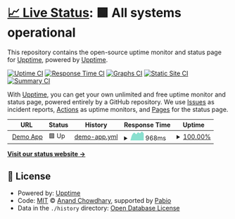 # [📈 Live Status](https://upptime.github.io/upptime): <!--live status--> **🟩 All systems operational**

This repository contains the open-source uptime monitor and status page for [Upptime](https://upptime.js.org), powered by [Upptime](https://github.com/upptime/upptime).

[![Uptime CI](https://github.com/cruxoio/status/workflows/Uptime%20CI/badge.svg)](https://github.com/cruxoio/status/actions?query=workflow%3A%22Uptime+CI%22)
[![Response Time CI](https://github.com/cruxoio/status/workflows/Response%20Time%20CI/badge.svg)](https://github.com/cruxoio/status/actions?query=workflow%3A%22Response+Time+CI%22)
[![Graphs CI](https://github.com/cruxoio/status/workflows/Graphs%20CI/badge.svg)](https://github.com/cruxoio/status/actions?query=workflow%3A%22Graphs+CI%22)
[![Static Site CI](https://github.com/cruxoio/status/workflows/Static%20Site%20CI/badge.svg)](https://github.com/cruxoio/status/actions?query=workflow%3A%22Static+Site+CI%22)
[![Summary CI](https://github.com/cruxoio/status/workflows/Summary%20CI/badge.svg)](https://github.com/cruxoio/status/actions?query=workflow%3A%22Summary+CI%22)

With [Upptime](https://upptime.js.org), you can get your own unlimited and free uptime monitor and status page, powered entirely by a GitHub repository. We use [Issues](https://github.com/upptime/upptime/issues) as incident reports, [Actions](https://github.com/cruxoio/status/actions) as uptime monitors, and [Pages](https://upptime.github.io/upptime) for the status page.

<!--start: status pages-->
<!-- This summary is generated by Upptime (https://github.com/upptime/upptime) -->
<!-- Do not edit this manually, your changes will be overwritten -->
<!-- prettier-ignore -->
| URL | Status | History | Response Time | Uptime |
| --- | ------ | ------- | ------------- | ------ |
| <img alt="" src="https://icons.duckduckgo.com/ip3/demo.app.cruxo.io.ico" height="13"> [Demo App](https://demo.app.cruxo.io) | 🟩 Up | [demo-app.yml](https://github.com/cruxoio/status/commits/HEAD/history/demo-app.yml) | <details><summary><img alt="Response time graph" src="./graphs/demo-app/response-time-week.png" height="20"> 968ms</summary><br><a href="https://cruxoio.github.io/status/history/demo-app"><img alt="Response time 1031" src="https://img.shields.io/endpoint?url=https%3A%2F%2Fraw.githubusercontent.com%2Fcruxoio%2Fstatus%2FHEAD%2Fapi%2Fdemo-app%2Fresponse-time.json"></a><br><a href="https://cruxoio.github.io/status/history/demo-app"><img alt="24-hour response time 929" src="https://img.shields.io/endpoint?url=https%3A%2F%2Fraw.githubusercontent.com%2Fcruxoio%2Fstatus%2FHEAD%2Fapi%2Fdemo-app%2Fresponse-time-day.json"></a><br><a href="https://cruxoio.github.io/status/history/demo-app"><img alt="7-day response time 968" src="https://img.shields.io/endpoint?url=https%3A%2F%2Fraw.githubusercontent.com%2Fcruxoio%2Fstatus%2FHEAD%2Fapi%2Fdemo-app%2Fresponse-time-week.json"></a><br><a href="https://cruxoio.github.io/status/history/demo-app"><img alt="30-day response time 942" src="https://img.shields.io/endpoint?url=https%3A%2F%2Fraw.githubusercontent.com%2Fcruxoio%2Fstatus%2FHEAD%2Fapi%2Fdemo-app%2Fresponse-time-month.json"></a><br><a href="https://cruxoio.github.io/status/history/demo-app"><img alt="1-year response time 1031" src="https://img.shields.io/endpoint?url=https%3A%2F%2Fraw.githubusercontent.com%2Fcruxoio%2Fstatus%2FHEAD%2Fapi%2Fdemo-app%2Fresponse-time-year.json"></a></details> | <details><summary><a href="https://cruxoio.github.io/status/history/demo-app">100.00%</a></summary><a href="https://cruxoio.github.io/status/history/demo-app"><img alt="All-time uptime 99.98%" src="https://img.shields.io/endpoint?url=https%3A%2F%2Fraw.githubusercontent.com%2Fcruxoio%2Fstatus%2FHEAD%2Fapi%2Fdemo-app%2Fuptime.json"></a><br><a href="https://cruxoio.github.io/status/history/demo-app"><img alt="24-hour uptime 100.00%" src="https://img.shields.io/endpoint?url=https%3A%2F%2Fraw.githubusercontent.com%2Fcruxoio%2Fstatus%2FHEAD%2Fapi%2Fdemo-app%2Fuptime-day.json"></a><br><a href="https://cruxoio.github.io/status/history/demo-app"><img alt="7-day uptime 100.00%" src="https://img.shields.io/endpoint?url=https%3A%2F%2Fraw.githubusercontent.com%2Fcruxoio%2Fstatus%2FHEAD%2Fapi%2Fdemo-app%2Fuptime-week.json"></a><br><a href="https://cruxoio.github.io/status/history/demo-app"><img alt="30-day uptime 100.00%" src="https://img.shields.io/endpoint?url=https%3A%2F%2Fraw.githubusercontent.com%2Fcruxoio%2Fstatus%2FHEAD%2Fapi%2Fdemo-app%2Fuptime-month.json"></a><br><a href="https://cruxoio.github.io/status/history/demo-app"><img alt="1-year uptime 99.98%" src="https://img.shields.io/endpoint?url=https%3A%2F%2Fraw.githubusercontent.com%2Fcruxoio%2Fstatus%2FHEAD%2Fapi%2Fdemo-app%2Fuptime-year.json"></a></details>

<!--end: status pages-->

[**Visit our status website →**](https://upptime.github.io/upptime)

## 📄 License

- Powered by: [Upptime](https://github.com/upptime/upptime)
- Code: [MIT](./LICENSE) © [Anand Chowdhary](https://anandchowdhary.com), supported by [Pabio](https://pabio.com)
- Data in the `./history` directory: [Open Database License](https://opendatacommons.org/licenses/odbl/1-0/)
